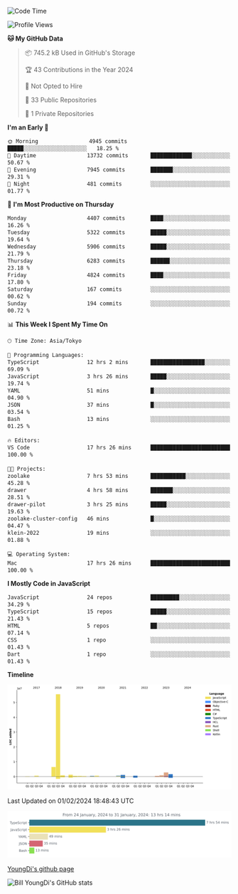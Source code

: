 <!--START_SECTION:waka-->
![Code Time](http://img.shields.io/badge/Code%20Time-349%20hrs%2056%20mins-blue)

![Profile Views](http://img.shields.io/badge/Profile%20Views-0-blue)

**🐱 My GitHub Data** 

> 📦 745.2 kB Used in GitHub's Storage 
 > 
> 🏆 43 Contributions in the Year 2024
 > 
> 🚫 Not Opted to Hire
 > 
> 📜 33 Public Repositories 
 > 
> 🔑 1 Private Repositories 
 > 
**I'm an Early 🐤** 

```text
🌞 Morning                4945 commits        █████░░░░░░░░░░░░░░░░░░░░   18.25 % 
🌆 Daytime                13732 commits       █████████████░░░░░░░░░░░░   50.67 % 
🌃 Evening                7945 commits        ███████░░░░░░░░░░░░░░░░░░   29.31 % 
🌙 Night                  481 commits         ░░░░░░░░░░░░░░░░░░░░░░░░░   01.77 % 
```
📅 **I'm Most Productive on Thursday** 

```text
Monday                   4407 commits        ████░░░░░░░░░░░░░░░░░░░░░   16.26 % 
Tuesday                  5322 commits        █████░░░░░░░░░░░░░░░░░░░░   19.64 % 
Wednesday                5906 commits        █████░░░░░░░░░░░░░░░░░░░░   21.79 % 
Thursday                 6283 commits        ██████░░░░░░░░░░░░░░░░░░░   23.18 % 
Friday                   4824 commits        ████░░░░░░░░░░░░░░░░░░░░░   17.80 % 
Saturday                 167 commits         ░░░░░░░░░░░░░░░░░░░░░░░░░   00.62 % 
Sunday                   194 commits         ░░░░░░░░░░░░░░░░░░░░░░░░░   00.72 % 
```


📊 **This Week I Spent My Time On** 

```text
🕑︎ Time Zone: Asia/Tokyo

💬 Programming Languages: 
TypeScript               12 hrs 2 mins       █████████████████░░░░░░░░   69.09 % 
JavaScript               3 hrs 26 mins       █████░░░░░░░░░░░░░░░░░░░░   19.74 % 
YAML                     51 mins             █░░░░░░░░░░░░░░░░░░░░░░░░   04.90 % 
JSON                     37 mins             █░░░░░░░░░░░░░░░░░░░░░░░░   03.54 % 
Bash                     13 mins             ░░░░░░░░░░░░░░░░░░░░░░░░░   01.25 % 

🔥 Editors: 
VS Code                  17 hrs 26 mins      █████████████████████████   100.00 % 

🐱‍💻 Projects: 
zoolake                  7 hrs 53 mins       ███████████░░░░░░░░░░░░░░   45.28 % 
drawer                   4 hrs 58 mins       ███████░░░░░░░░░░░░░░░░░░   28.51 % 
drawer-pilot             3 hrs 25 mins       █████░░░░░░░░░░░░░░░░░░░░   19.63 % 
zoolake-cluster-config   46 mins             █░░░░░░░░░░░░░░░░░░░░░░░░   04.47 % 
klein-2022               19 mins             ░░░░░░░░░░░░░░░░░░░░░░░░░   01.88 % 

💻 Operating System: 
Mac                      17 hrs 26 mins      █████████████████████████   100.00 % 
```

**I Mostly Code in JavaScript** 

```text
JavaScript               24 repos            █████████░░░░░░░░░░░░░░░░   34.29 % 
TypeScript               15 repos            █████░░░░░░░░░░░░░░░░░░░░   21.43 % 
HTML                     5 repos             ██░░░░░░░░░░░░░░░░░░░░░░░   07.14 % 
CSS                      1 repo              ░░░░░░░░░░░░░░░░░░░░░░░░░   01.43 % 
Dart                     1 repo              ░░░░░░░░░░░░░░░░░░░░░░░░░   01.43 % 
```



**Timeline**

![Lines of Code chart](https://raw.githubusercontent.com/Youngdi/Youngdi/master/assets/bar_graph.png)


 Last Updated on 01/02/2024 18:48:43 UTC
<!--END_SECTION:waka-->

![wakatime](./images/stat.svg)

[YoungDi's github page](https://youngdi.github.io)

![Bill YoungDi's GitHub stats](https://github-readme-stats.vercel.app/api?username=youngdi&count_private=true&show_icons=true)
